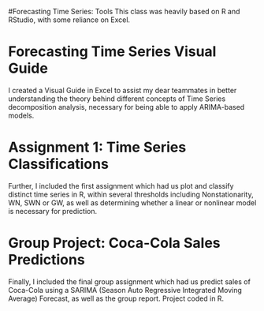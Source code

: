#Forecasting Time Series: Tools
This class was heavily based on R and RStudio, with some reliance on Excel.

# Forecasting Time Series Visual Guide
I created a Visual Guide in Excel to assist my dear teammates in better understanding the theory behind different concepts of Time Series decomposition analysis, necessary for being able to apply ARIMA-based models.

# Assignment 1: Time Series Classifications
Further, I included the first assignment which had us plot and classify distinct time series in R, within several thresholds including Nonstationarity, WN, SWN or GW, as well as determining whether a linear or nonlinear model is necessary for prediction.

# Group Project: Coca-Cola Sales Predictions
Finally, I included the final group assignment which had us predict sales of Coca-Cola using a SARIMA (Season Auto Regressive Integrated Moving Average) Forecast, as well as the group report. Project coded in R.
